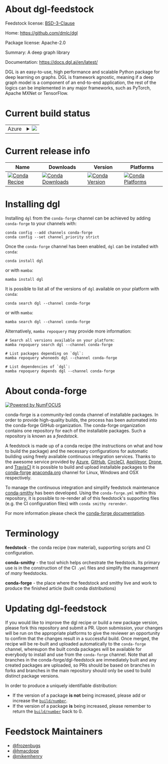 About dgl-feedstock
===================

Feedstock license: [BSD-3-Clause](https://github.com/conda-forge/dgl-feedstock/blob/main/LICENSE.txt)

Home: https://github.com/dmlc/dgl

Package license: Apache-2.0

Summary: A deep graph library

Documentation: https://docs.dgl.ai/en/latest/

DGL is an easy-to-use, high performance and scalable Python package for deep
 learning on graphs. DGL is framework agnostic, meaning if a deep graph
 model is a component of an end-to-end application, the rest of the logics
 can be implemented in any major frameworks, such as PyTorch, Apache MXNet
 or TensorFlow.


Current build status
====================


<table>
    
  <tr>
    <td>Azure</td>
    <td>
      <details>
        <summary>
          <a href="https://dev.azure.com/conda-forge/feedstock-builds/_build/latest?definitionId=20045&branchName=main">
            <img src="https://dev.azure.com/conda-forge/feedstock-builds/_apis/build/status/dgl-feedstock?branchName=main">
          </a>
        </summary>
        <table>
          <thead><tr><th>Variant</th><th>Status</th></tr></thead>
          <tbody><tr>
              <td>linux_64_c_compiler_version11c_stdlib_version2.17cuda_compiler_version11.8cxx_compiler_version11python3.10.____cpython</td>
              <td>
                <a href="https://dev.azure.com/conda-forge/feedstock-builds/_build/latest?definitionId=20045&branchName=main">
                  <img src="https://dev.azure.com/conda-forge/feedstock-builds/_apis/build/status/dgl-feedstock?branchName=main&jobName=linux&configuration=linux%20linux_64_c_compiler_version11c_stdlib_version2.17cuda_compiler_version11.8cxx_compiler_version11python3.10.____cpython" alt="variant">
                </a>
              </td>
            </tr><tr>
              <td>linux_64_c_compiler_version11c_stdlib_version2.17cuda_compiler_version11.8cxx_compiler_version11python3.11.____cpython</td>
              <td>
                <a href="https://dev.azure.com/conda-forge/feedstock-builds/_build/latest?definitionId=20045&branchName=main">
                  <img src="https://dev.azure.com/conda-forge/feedstock-builds/_apis/build/status/dgl-feedstock?branchName=main&jobName=linux&configuration=linux%20linux_64_c_compiler_version11c_stdlib_version2.17cuda_compiler_version11.8cxx_compiler_version11python3.11.____cpython" alt="variant">
                </a>
              </td>
            </tr><tr>
              <td>linux_64_c_compiler_version11c_stdlib_version2.17cuda_compiler_version11.8cxx_compiler_version11python3.12.____cpython</td>
              <td>
                <a href="https://dev.azure.com/conda-forge/feedstock-builds/_build/latest?definitionId=20045&branchName=main">
                  <img src="https://dev.azure.com/conda-forge/feedstock-builds/_apis/build/status/dgl-feedstock?branchName=main&jobName=linux&configuration=linux%20linux_64_c_compiler_version11c_stdlib_version2.17cuda_compiler_version11.8cxx_compiler_version11python3.12.____cpython" alt="variant">
                </a>
              </td>
            </tr><tr>
              <td>linux_64_c_compiler_version11c_stdlib_version2.17cuda_compiler_version11.8cxx_compiler_version11python3.9.____cpython</td>
              <td>
                <a href="https://dev.azure.com/conda-forge/feedstock-builds/_build/latest?definitionId=20045&branchName=main">
                  <img src="https://dev.azure.com/conda-forge/feedstock-builds/_apis/build/status/dgl-feedstock?branchName=main&jobName=linux&configuration=linux%20linux_64_c_compiler_version11c_stdlib_version2.17cuda_compiler_version11.8cxx_compiler_version11python3.9.____cpython" alt="variant">
                </a>
              </td>
            </tr><tr>
              <td>linux_64_c_compiler_version12c_stdlib_version2.12cuda_compiler_versionNonecxx_compiler_version12python3.10.____cpython</td>
              <td>
                <a href="https://dev.azure.com/conda-forge/feedstock-builds/_build/latest?definitionId=20045&branchName=main">
                  <img src="https://dev.azure.com/conda-forge/feedstock-builds/_apis/build/status/dgl-feedstock?branchName=main&jobName=linux&configuration=linux%20linux_64_c_compiler_version12c_stdlib_version2.12cuda_compiler_versionNonecxx_compiler_version12python3.10.____cpython" alt="variant">
                </a>
              </td>
            </tr><tr>
              <td>linux_64_c_compiler_version12c_stdlib_version2.12cuda_compiler_versionNonecxx_compiler_version12python3.11.____cpython</td>
              <td>
                <a href="https://dev.azure.com/conda-forge/feedstock-builds/_build/latest?definitionId=20045&branchName=main">
                  <img src="https://dev.azure.com/conda-forge/feedstock-builds/_apis/build/status/dgl-feedstock?branchName=main&jobName=linux&configuration=linux%20linux_64_c_compiler_version12c_stdlib_version2.12cuda_compiler_versionNonecxx_compiler_version12python3.11.____cpython" alt="variant">
                </a>
              </td>
            </tr><tr>
              <td>linux_64_c_compiler_version12c_stdlib_version2.12cuda_compiler_versionNonecxx_compiler_version12python3.12.____cpython</td>
              <td>
                <a href="https://dev.azure.com/conda-forge/feedstock-builds/_build/latest?definitionId=20045&branchName=main">
                  <img src="https://dev.azure.com/conda-forge/feedstock-builds/_apis/build/status/dgl-feedstock?branchName=main&jobName=linux&configuration=linux%20linux_64_c_compiler_version12c_stdlib_version2.12cuda_compiler_versionNonecxx_compiler_version12python3.12.____cpython" alt="variant">
                </a>
              </td>
            </tr><tr>
              <td>linux_64_c_compiler_version12c_stdlib_version2.12cuda_compiler_versionNonecxx_compiler_version12python3.9.____cpython</td>
              <td>
                <a href="https://dev.azure.com/conda-forge/feedstock-builds/_build/latest?definitionId=20045&branchName=main">
                  <img src="https://dev.azure.com/conda-forge/feedstock-builds/_apis/build/status/dgl-feedstock?branchName=main&jobName=linux&configuration=linux%20linux_64_c_compiler_version12c_stdlib_version2.12cuda_compiler_versionNonecxx_compiler_version12python3.9.____cpython" alt="variant">
                </a>
              </td>
            </tr><tr>
              <td>linux_64_c_compiler_version12c_stdlib_version2.17cuda_compiler_version12.0cxx_compiler_version12python3.10.____cpython</td>
              <td>
                <a href="https://dev.azure.com/conda-forge/feedstock-builds/_build/latest?definitionId=20045&branchName=main">
                  <img src="https://dev.azure.com/conda-forge/feedstock-builds/_apis/build/status/dgl-feedstock?branchName=main&jobName=linux&configuration=linux%20linux_64_c_compiler_version12c_stdlib_version2.17cuda_compiler_version12.0cxx_compiler_version12python3.10.____cpython" alt="variant">
                </a>
              </td>
            </tr><tr>
              <td>linux_64_c_compiler_version12c_stdlib_version2.17cuda_compiler_version12.0cxx_compiler_version12python3.11.____cpython</td>
              <td>
                <a href="https://dev.azure.com/conda-forge/feedstock-builds/_build/latest?definitionId=20045&branchName=main">
                  <img src="https://dev.azure.com/conda-forge/feedstock-builds/_apis/build/status/dgl-feedstock?branchName=main&jobName=linux&configuration=linux%20linux_64_c_compiler_version12c_stdlib_version2.17cuda_compiler_version12.0cxx_compiler_version12python3.11.____cpython" alt="variant">
                </a>
              </td>
            </tr><tr>
              <td>linux_64_c_compiler_version12c_stdlib_version2.17cuda_compiler_version12.0cxx_compiler_version12python3.12.____cpython</td>
              <td>
                <a href="https://dev.azure.com/conda-forge/feedstock-builds/_build/latest?definitionId=20045&branchName=main">
                  <img src="https://dev.azure.com/conda-forge/feedstock-builds/_apis/build/status/dgl-feedstock?branchName=main&jobName=linux&configuration=linux%20linux_64_c_compiler_version12c_stdlib_version2.17cuda_compiler_version12.0cxx_compiler_version12python3.12.____cpython" alt="variant">
                </a>
              </td>
            </tr><tr>
              <td>linux_64_c_compiler_version12c_stdlib_version2.17cuda_compiler_version12.0cxx_compiler_version12python3.9.____cpython</td>
              <td>
                <a href="https://dev.azure.com/conda-forge/feedstock-builds/_build/latest?definitionId=20045&branchName=main">
                  <img src="https://dev.azure.com/conda-forge/feedstock-builds/_apis/build/status/dgl-feedstock?branchName=main&jobName=linux&configuration=linux%20linux_64_c_compiler_version12c_stdlib_version2.17cuda_compiler_version12.0cxx_compiler_version12python3.9.____cpython" alt="variant">
                </a>
              </td>
            </tr><tr>
              <td>osx_64_python3.10.____cpython</td>
              <td>
                <a href="https://dev.azure.com/conda-forge/feedstock-builds/_build/latest?definitionId=20045&branchName=main">
                  <img src="https://dev.azure.com/conda-forge/feedstock-builds/_apis/build/status/dgl-feedstock?branchName=main&jobName=osx&configuration=osx%20osx_64_python3.10.____cpython" alt="variant">
                </a>
              </td>
            </tr><tr>
              <td>osx_64_python3.11.____cpython</td>
              <td>
                <a href="https://dev.azure.com/conda-forge/feedstock-builds/_build/latest?definitionId=20045&branchName=main">
                  <img src="https://dev.azure.com/conda-forge/feedstock-builds/_apis/build/status/dgl-feedstock?branchName=main&jobName=osx&configuration=osx%20osx_64_python3.11.____cpython" alt="variant">
                </a>
              </td>
            </tr><tr>
              <td>osx_64_python3.12.____cpython</td>
              <td>
                <a href="https://dev.azure.com/conda-forge/feedstock-builds/_build/latest?definitionId=20045&branchName=main">
                  <img src="https://dev.azure.com/conda-forge/feedstock-builds/_apis/build/status/dgl-feedstock?branchName=main&jobName=osx&configuration=osx%20osx_64_python3.12.____cpython" alt="variant">
                </a>
              </td>
            </tr><tr>
              <td>osx_64_python3.9.____cpython</td>
              <td>
                <a href="https://dev.azure.com/conda-forge/feedstock-builds/_build/latest?definitionId=20045&branchName=main">
                  <img src="https://dev.azure.com/conda-forge/feedstock-builds/_apis/build/status/dgl-feedstock?branchName=main&jobName=osx&configuration=osx%20osx_64_python3.9.____cpython" alt="variant">
                </a>
              </td>
            </tr><tr>
              <td>osx_arm64_python3.10.____cpython</td>
              <td>
                <a href="https://dev.azure.com/conda-forge/feedstock-builds/_build/latest?definitionId=20045&branchName=main">
                  <img src="https://dev.azure.com/conda-forge/feedstock-builds/_apis/build/status/dgl-feedstock?branchName=main&jobName=osx&configuration=osx%20osx_arm64_python3.10.____cpython" alt="variant">
                </a>
              </td>
            </tr><tr>
              <td>osx_arm64_python3.11.____cpython</td>
              <td>
                <a href="https://dev.azure.com/conda-forge/feedstock-builds/_build/latest?definitionId=20045&branchName=main">
                  <img src="https://dev.azure.com/conda-forge/feedstock-builds/_apis/build/status/dgl-feedstock?branchName=main&jobName=osx&configuration=osx%20osx_arm64_python3.11.____cpython" alt="variant">
                </a>
              </td>
            </tr><tr>
              <td>osx_arm64_python3.12.____cpython</td>
              <td>
                <a href="https://dev.azure.com/conda-forge/feedstock-builds/_build/latest?definitionId=20045&branchName=main">
                  <img src="https://dev.azure.com/conda-forge/feedstock-builds/_apis/build/status/dgl-feedstock?branchName=main&jobName=osx&configuration=osx%20osx_arm64_python3.12.____cpython" alt="variant">
                </a>
              </td>
            </tr><tr>
              <td>osx_arm64_python3.9.____cpython</td>
              <td>
                <a href="https://dev.azure.com/conda-forge/feedstock-builds/_build/latest?definitionId=20045&branchName=main">
                  <img src="https://dev.azure.com/conda-forge/feedstock-builds/_apis/build/status/dgl-feedstock?branchName=main&jobName=osx&configuration=osx%20osx_arm64_python3.9.____cpython" alt="variant">
                </a>
              </td>
            </tr>
          </tbody>
        </table>
      </details>
    </td>
  </tr>
</table>

Current release info
====================

| Name | Downloads | Version | Platforms |
| --- | --- | --- | --- |
| [![Conda Recipe](https://img.shields.io/badge/recipe-dgl-green.svg)](https://anaconda.org/conda-forge/dgl) | [![Conda Downloads](https://img.shields.io/conda/dn/conda-forge/dgl.svg)](https://anaconda.org/conda-forge/dgl) | [![Conda Version](https://img.shields.io/conda/vn/conda-forge/dgl.svg)](https://anaconda.org/conda-forge/dgl) | [![Conda Platforms](https://img.shields.io/conda/pn/conda-forge/dgl.svg)](https://anaconda.org/conda-forge/dgl) |

Installing dgl
==============

Installing `dgl` from the `conda-forge` channel can be achieved by adding `conda-forge` to your channels with:

```
conda config --add channels conda-forge
conda config --set channel_priority strict
```

Once the `conda-forge` channel has been enabled, `dgl` can be installed with `conda`:

```
conda install dgl
```

or with `mamba`:

```
mamba install dgl
```

It is possible to list all of the versions of `dgl` available on your platform with `conda`:

```
conda search dgl --channel conda-forge
```

or with `mamba`:

```
mamba search dgl --channel conda-forge
```

Alternatively, `mamba repoquery` may provide more information:

```
# Search all versions available on your platform:
mamba repoquery search dgl --channel conda-forge

# List packages depending on `dgl`:
mamba repoquery whoneeds dgl --channel conda-forge

# List dependencies of `dgl`:
mamba repoquery depends dgl --channel conda-forge
```


About conda-forge
=================

[![Powered by
NumFOCUS](https://img.shields.io/badge/powered%20by-NumFOCUS-orange.svg?style=flat&colorA=E1523D&colorB=007D8A)](https://numfocus.org)

conda-forge is a community-led conda channel of installable packages.
In order to provide high-quality builds, the process has been automated into the
conda-forge GitHub organization. The conda-forge organization contains one repository
for each of the installable packages. Such a repository is known as a *feedstock*.

A feedstock is made up of a conda recipe (the instructions on what and how to build
the package) and the necessary configurations for automatic building using freely
available continuous integration services. Thanks to the awesome service provided by
[Azure](https://azure.microsoft.com/en-us/services/devops/), [GitHub](https://github.com/),
[CircleCI](https://circleci.com/), [AppVeyor](https://www.appveyor.com/),
[Drone](https://cloud.drone.io/welcome), and [TravisCI](https://travis-ci.com/)
it is possible to build and upload installable packages to the
[conda-forge](https://anaconda.org/conda-forge) [anaconda.org](https://anaconda.org/)
channel for Linux, Windows and OSX respectively.

To manage the continuous integration and simplify feedstock maintenance
[conda-smithy](https://github.com/conda-forge/conda-smithy) has been developed.
Using the ``conda-forge.yml`` within this repository, it is possible to re-render all of
this feedstock's supporting files (e.g. the CI configuration files) with ``conda smithy rerender``.

For more information please check the [conda-forge documentation](https://conda-forge.org/docs/).

Terminology
===========

**feedstock** - the conda recipe (raw material), supporting scripts and CI configuration.

**conda-smithy** - the tool which helps orchestrate the feedstock.
                   Its primary use is in the construction of the CI ``.yml`` files
                   and simplify the management of *many* feedstocks.

**conda-forge** - the place where the feedstock and smithy live and work to
                  produce the finished article (built conda distributions)


Updating dgl-feedstock
======================

If you would like to improve the dgl recipe or build a new
package version, please fork this repository and submit a PR. Upon submission,
your changes will be run on the appropriate platforms to give the reviewer an
opportunity to confirm that the changes result in a successful build. Once
merged, the recipe will be re-built and uploaded automatically to the
`conda-forge` channel, whereupon the built conda packages will be available for
everybody to install and use from the `conda-forge` channel.
Note that all branches in the conda-forge/dgl-feedstock are
immediately built and any created packages are uploaded, so PRs should be based
on branches in forks and branches in the main repository should only be used to
build distinct package versions.

In order to produce a uniquely identifiable distribution:
 * If the version of a package **is not** being increased, please add or increase
   the [``build/number``](https://docs.conda.io/projects/conda-build/en/latest/resources/define-metadata.html#build-number-and-string).
 * If the version of a package **is** being increased, please remember to return
   the [``build/number``](https://docs.conda.io/projects/conda-build/en/latest/resources/define-metadata.html#build-number-and-string)
   back to 0.

Feedstock Maintainers
=====================

* [@frozenbugs](https://github.com/frozenbugs/)
* [@hmacdope](https://github.com/hmacdope/)
* [@mikemhenry](https://github.com/mikemhenry/)

